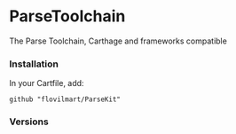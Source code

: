 # ParseToolchain
The Parse Toolchain, Carthage and frameworks compatible

### Installation
In your Cartfile, add:

`github "flovilmart/ParseKit"`

### Versions

